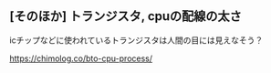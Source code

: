 ## [そのほか] トランジスタ, cpuの配線の太さ

icチップなどに使われているトランジスタは人間の目には見えなそう？

https://chimolog.co/bto-cpu-process/
